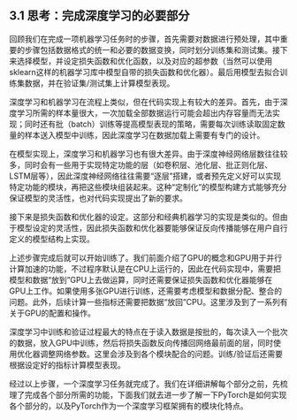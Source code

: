 ## 3.1 思考：完成深度学习的必要部分

回顾我们在完成一项机器学习任务时的步骤，首先需要对数据进行预处理，其中重要的步骤包括数据格式的统一和必要的数据变换，同时划分训练集和测试集。接下来选择模型，并设定损失函数和优化函数，以及对应的超参数（当然可以使用sklearn这样的机器学习库中模型自带的损失函数和优化器）。最后用模型去拟合训练集数据，并在验证集/测试集上计算模型表现。

深度学习和机器学习在流程上类似，但在代码实现上有较大的差异。首先，由于深度学习所需的样本量很大，一次加载全部数据运行可能会超出内存容量而无法实现；同时还有批（batch）训练等提高模型表现的策略，需要每次训练读取固定数量的样本送入模型中训练，因此深度学习在数据加载上需要有专门的设计。

在模型实现上，深度学习和机器学习也有很大差异。由于深度神经网络层数往往较多，同时会有一些用于实现特定功能的层（如卷积层、池化层、批正则化层、LSTM层等），因此深度神经网络往往需要“逐层”搭建，或者预先定义好可以实现特定功能的模块，再把这些模块组装起来。这种“定制化”的模型构建方式能够充分保证模型的灵活性，也对代码实现提出了新的要求。

接下来是损失函数和优化器的设定。这部分和经典机器学习的实现是类似的。但由于模型设定的灵活性，因此损失函数和优化器要能够保证反向传播能够在用户自行定义的模型结构上实现。

上述步骤完成后就可以开始训练了。我们前面介绍了GPU的概念和GPU用于并行计算加速的功能，不过程序默认是在CPU上运行的，因此在代码实现中，需要把模型和数据“放到”GPU上去做运算，同时还需要保证损失函数和优化器能够在GPU上工作。如果使用多张GPU进行训练，还需要考虑模型和数据分配、整合的问题。此外，后续计算一些指标还需要把数据“放回”CPU。这里涉及到了一系列有关于GPU的配置和操作。

深度学习中训练和验证过程最大的特点在于读入数据是按批的，每次读入一个批次的数据，放入GPU中训练，然后将损失函数反向传播回网络最前面的层，同时使用优化器调整网络参数。这里会涉及到各个模块配合的问题。训练/验证后还需要根据设定好的指标计算模型表现。

经过以上步骤，一个深度学习任务就完成了。我们在详细讲解每个部分之前，先梳理了完成各个部分所需的功能，下面我们就去进一步了解一下PyTorch是如何实现各个部分的，以及PyTorch作为一个深度学习框架拥有的模块化特点。
